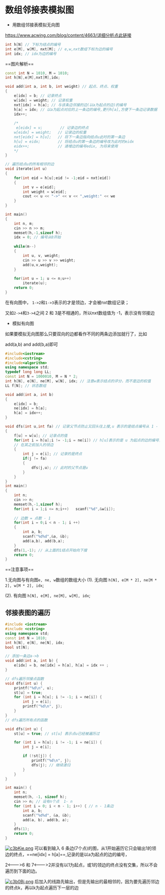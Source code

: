 # 数组邻接表模拟图

- 用数组邻接表模拟无向图

https://www.acwing.com/blog/content/4663/详细分析点此链接

```c++
int h[N] // 下标为结点的编号
int e[M], w[M], nxt[M]; // e,w,nxt数组下标为边的编号
int idx; // idx为边的编号
```



==图片解析==

```c++
const int N = 1010, M = 1010;
int h[N],e[M],nxt[M],idx;

void add(int a, int b, int weight) // 起点、终点、权重
{
    e[idx] = b; // 记录终点
    w[idx] = weight; // 记录权重
    nxt[idx] = h[a]; // 与该条边邻接的边(以a为起点的边)的编号
    h[a] = idx; // 以a为起点对应的上一条边的编号,更行h[a],方便下一条边记录数据
    idx++;
    
    /*
     e[eidx] = v;        // 记录边的终点
    w[eidx] = weight;   // 记录边的权重
    nxt[eidx] = h[u];   // 将下一条边指向结点u此时的第一条边
    h[u] = eidx;        // 将结点u的第一条边的编号改为此时的eidx
    eidx++;             // 递增边的编号edix, 为将来使用
    */
}

// 遍历结点u的所有相邻的边
void iterate(int u)
{
    for(int eid = h[u];eid != -1;eid = nxt[eid])
    {
        int v = e[eid];
        int weight = w[eid];
        cout << u << "->" << v << ",weight:" << we
    }
}

int main()
{
    int n, m;
    cin >> n >> m;
    memset(h,-1,sizeof h);
    idx = 0; // 编号从0开始
    
    while(m--)
    {
        int u, v, weight;
        cin >> u >> v >> weight;
        add(u,v,weight);
    }
    
    for(int u = 1; u <= n;u++)
        iterate(u);
    return 0;
}
```

在有向图中， `1->2`和`1->3`表示的才是领边，才会被nxt数组记录；

又如`2->4`和`3->4`之间 2 和 3是不相通的，所以nxt数组值为 -1，表示没有邻接边



- 模拟有向图

如果要模拟无向图那么只要双向的边都看作不同的两条边添加就行了，比如

add(a,b)   and 	add(b,a)即可

```c++
#include<iostream>
#include<cstring>
#include<algorithm>
using namespace std;
typedef long long LL;
const int N = 1000010, M = N * 2;
int h[N], e[N], ne[M], w[N], idx; // 注意w表示结点的评分，而不是边的权值
LL f[N]; // 状态数组

void add(int a, int b)
{
    e[idx] = b;
    ne[idx] = h[a];
    h[a] = idx++;
}

void dfs(int u,int fa) // 记录父节点防止又回头往上搜,u 表示的是结点编号从 1 - n
{
    f[u] = w[u]; // 记录点的值
    for(int i = h[u];i != -1;i = ne[i]) // h[u]表示的是 u 为起点的边的编号，再用ne[i]找到上一个以 u 为起点的编号，直到找到所有
    // 在其之前加入的领边
    {
        int j = e[i]; // 记录的是终点
        if(j != fa)
        {
            dfs(j,u); // 此时的父节点是u
        }
    }
}
int main()
{
    int n; 
    cin >> n;
    memset(h,-1,sizeof h);
    for(int i = 1;i <= n;i++)   scanf("%d",&w[i]);
    
    // 边数 = 点数 - 1
    for(int i = 0;i < n - 1; i ++)
    {
        int a, b;
        scanf("%d%d",&a, &b);
        add(a,b), add(b,a);
    }
    dfs(1,-1); // 从上面的1结点开始向下搜
    return 0;
}
```



==注意事项==

  1.无向图与有向图`e, ne, w`数组的数组大小
(1). 无向图
`h[N], e[M * 2], ne[M * 2], w[M * 2], idx`;

(2). 有向图
`h[N], e[M], ne[M], w[M], idx`;



## 邻接表图的遍历

```c++
#include <iostream>
#include <cstring>
using namespace std;
const int N = 1010;
int h[N], e[N], ne[N], idx;
bool st[N];

// 添加一条边a->b
void add(int a, int b) {
	e[idx] = b, ne[idx] = h[a], h[a] = idx ++ ;
}

// dfs遍历邻接点函数
void dfs(int u) {
	printf("%d\n", u);
	st[u] = true;
	for (int i = h[u]; i != -1; i = ne[i]) {
		int j = e[i];
		printf("%d\n", j);
	}
}
// dfs遍历所有点的函数

void dfs(int u) {
	st[u] = true; // st[u] 表示点u已经被遍历过

	for (int i = h[u]; i != -1; i = ne[i]) {
		int j = e[i];

		if (!st[j]) {
			printf("%d\n", j);
			dfs(j); // 继续递归
		}
	}
}

int main() {
	int n;
	memset(h, -1, sizeof h);
	cin >> n; // 设有n个点  1- n
	for (int i = 0; i < n - 1; i++) { // n - 1条边
		int a, b;
		scanf("%d%d", &a, &b);
		add(a, b), add(b, a);
	}
	dfs(1);
	return 0;
}
```

<a href="https://imgtu.com/i/c3bKje"><img src="https://z3.ax1x.com/2021/04/07/c3bKje.md.png" alt="c3bKje.png" border="0" /></a>
可以看到输入 6 条边(7个点)的图，从1开始遍历它只会输出1的领边的终点，==ne[idx] = h[a]==,记录的是以a为起点的边的编号，

2<--->6 和 7<--->2并没有以1为起点，或1的领边的终点没有交集，所以不会遍历到下面的边。

<a href="https://imgtu.com/i/c3b0Bj"><img src="https://z3.ax1x.com/2021/04/07/c3b0Bj.png" alt="c3b0Bj.png" border="0" /></a>
后加入的线路先输出，但是先输出的最相邻的，因为要先遍历邻边的终点k，再以k为起点遍历下一层的边

